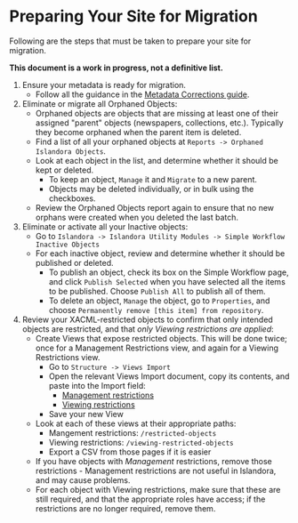 # Preparing Your Site for Migration

Following are the steps that must be taken to prepare your site for migration.

**This document is a work in progress, not a definitive list.**

1. Ensure your metadata is ready for migration.
    * Follow all the guidance in the [Metadata Corrections guide](/arca-docs/migration/migration-tasks/metadata-corrections/).
2. Eliminate or migrate all Orphaned Objects:
    * Orphaned objects are objects that are missing at least one of their assigned "parent" objects (newspapers, collections, etc.). Typically they become orphaned when the parent item is deleted.
    * Find a list of all your orphaned objects at `Reports -> Orphaned Islandora Objects`.
    * Look at each object in the list, and determine whether it should be kept or deleted.
        * To keep an object, `Manage` it and `Migrate` to a new parent.
        * Objects may be deleted individually, or in bulk using the checkboxes.
    * Review the Orphaned Objects report again to ensure that no new orphans were created when you deleted the last batch.
3. Eliminate or activate all your Inactive objects:
    * Go to `Islandora -> Islandora Utility Modules -> Simple Workflow Inactive Objects`
    * For each inactive object, review and determine whether it should be published or deleted.
        * To publish an object, check its box on the Simple Workflow page, and click `Publish Selected` when you have selected all the items to be published. Choose `Publish All` to publish all of them.
        * To delete an object, `Manage` the object, go to `Properties`, and choose `Permanently remove [this item] from repository`.
4. Review your XACML-restricted objects to confirm that only intended objects are restricted, and that *only Viewing restrictions are applied*:
    * Create Views that expose restricted objects. This will be done twice; once for a Management Restrictions view, and again for a Viewing Restrictions view.
        * Go to `Structure -> Views Import`
        * Open the relevant Views Import document, copy its contents, and paste into the Import field:
            * [Management restrictions](/arca-docs/assets/management_restrictions_import.txt)
            * [Viewing restrictions](/arca-docs/assets/viewing_restrictions_import.txt)
        * Save your new View
    * Look at each of these views at their appropriate paths:
        * Mangement restrictions: `/restricted-objects`
        * Viewing restrictions: `/viewing-restricted-objects`
        * Export a CSV from those pages if it is easier
    * If you have objects with *Management* restrictions, remove those restrictions - Management restrictions are not useful in Islandora, and may cause problems.
    * For each object with Viewing restrictions, make sure that these are still required, and that the appropriate roles have access; if the restrictions are no longer required, remove them.
